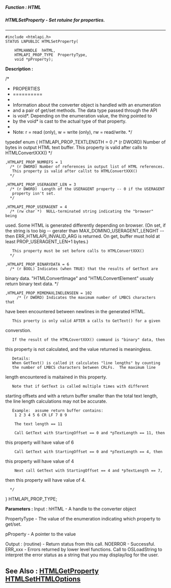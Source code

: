 ##### Function : HTML
##### HTMLSetProperty - Set rotuine for properties.
---
```
#include <htmlapi.h>
STATUS LNPUBLIC HTMLSetProperty(

	HTMLHANDLE  hHTML,
	HTMLAPI_PROP_TYPE  PropertyType,
	void *pProperty);
```
**Description :**

/*
 * PROPERTIES
 * ==========
 * 
 * Information about the converter object is handled with an enumeration
 * and a pair of get/set methods.  The data type passed through the API
 * is void*.  Depending on the enumeration value, the thing pointed to
 * by the void* is cast to the actual type of that property.
 *
 * Note: r = read (only), w = write (only), rw = read/write.
 */

typedef enum
{
	HTMLAPI_PROP_TEXTLENGTH = 0 
	  /* (r DWORD) Number of bytes in output HTML text buffer.
	   This property is valid after calls to HTMLConvertXXX() 
	  */

	,HTMLAPI_PROP_NUMREFS = 1 
	  /* (r DWORD) Number of references in output list of HTML references.
	   This property is valid after callst to HTMLConvertXXX()
	  */

	,HTMLAPI_PROP_USERAGENT_LEN = 3 
	  /* (r DWORD)  Length of the USERAGENT property -- 0 if the USERAGENT
	   property isn't set.
	  */

	,HTMLAPI_PROP_USERAGENT = 4 
	  /* (rw char *)  NULL-terminated string indicating the "browser" being 
used.
	   Some HTML is generated differently depending on browser.
	   (On set, if the string is too big -- gerater than 
MAX_DOMINO_USERAGENT_LENGHT --
	    then ERR_HTMLAPI_INVALID_ARG is returned.
	    On get, buffer must hold at least PROP_USERAGENT_LEN+1 bytes.) 

	   This property must be set before calls to HTMLConvertXXX()
	  */

	,HTMLAPI_PROP_BINARYDATA = 6
	  /* (r BOOL) Indicates (when TRUE) that the results of GetText are 
binary data.
	   "HTMLConvertImage" and "HTMLConvertElement" usualy return binary 
text data.
	    */


	,HTMLAPI_PROP_MIMEMAXLINELENSEEN = 102
	     /* (r DWORD) Indicates the maximum number of LMBCS characters that 
have been
	   encountered between newlines in the generated HTML.

	   This proerty is only valid AFTER a calls to GetText() for a given 
converstion.

	   If the result of the HTMLCovertXXX() command is "binary" data, then 
this property
	   is not calculated, and the value returned is meaningless.

	   Details:
	   When GetText() is called it calculates "line lengths" by counting
	   the number of LMBCS characters between CRLFs.  The maximum line 
length encountered
	   is maitained in this property.

	   Note that if GetText is called multiple times with different 
starting offsets
	   and with a return buffer smaller than the total text length, the 
line length calculations
	   may not be accurate.
	  
	   Example:  assume return buffer contains:
	    1 2 3 4 5 6 CR LF 7 8 9

	    The text length == 11

	    Call GetText with StartingOffset == 0 and *pTextLength == 11, then 
this property
	    will have value of 6

	    Call GetText with StartingOffset == 0 and *pTextLength == 4, then 
this property
	    will have value of 4

	    Next call GetText with StartingOffset == 4 and *pTextLength == 7, 
then this
	    property will have value of 4.

	  */

} HTMLAPI_PROP_TYPE;


**Parameters :**
Input :
hHTML  -  A handle to the converter object

PropertyType  -  The value of the enumeration indicating which property to get/set.

pProperty  -  A pointer to the value

Output :
(routine)  -  Return status from this call.
	NOERROR - Successful.
	ERR_xxx - Errors returned by lower level functions.  Call to OSLoadString to interpret the error status as a string that you may display/log for the user.



**See Also :**
[HTMLGetProperty](/reference/Func/HTMLGetProperty)
[HTMLSetHTMLOptions](/reference/Func/HTMLSetHTMLOptions)
---

